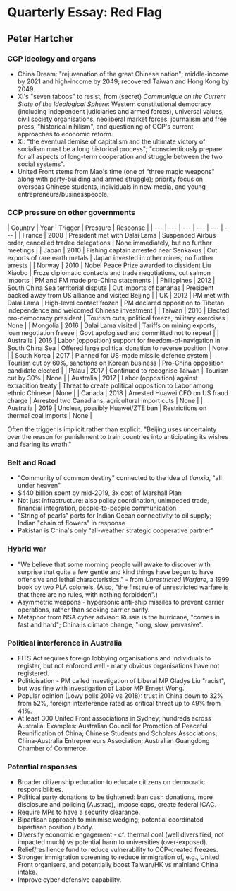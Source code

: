 # Quarterly Essay: Red Flag
## Peter Hartcher

### CCP ideology and organs
- China Dream: "rejuvenation of the great Chinese nation"; middle-income by 2021 and high-income by 2049; recovered Taiwan and Hong Kong by 2049.
- Xi's "seven taboos" to resist, from (secret) _Communique on the Current State of the Ideological Sphere_: Western constitutional democracy (including independent judiciaries and armed forces), universal values, civil society organisations, neoliberal market forces, journalism and free press, "historical nihilism", and questioning of CCP's current approaches to economic reform.
- Xi: "the eventual demise of capitalism and the ultimate victory of socialism must be a long historical process"; "conscientiously prepare for all aspects of long-term cooperation and struggle between the two social systems".
- United Front stems from Mao's time (one of "three magic weapons" along with party-building and armed struggle); priority focus on overseas Chinese students, individuals in new media, and young entrepreneurs/businesspeople.

### CCP pressure on other governments

| Country | Year | Trigger | Pressure | Response |
| --- | --- | --- | --- | --- | --- |
| France | 2008 | President met with Dalai Lama | Suspended Airbus order, cancelled tradee delegations | None immediately, but no further meetings |
| Japan | 2010 | Fishing captain arrested near Senkakus | Cut exports of rare earth metals | Japan invested in other mines; no further arrests |
| Norway | 2010 | Nobel Peace Prize awarded to dissident Liu Xiaobo | Froze diplomatic contacts and trade negotiations, cut salmon imports | PM and FM made pro-China statements |
| Philippines | 2012 | South China Sea territorial dispute | Cut imports of bananas | President backed away from US alliance and visited Beijing |
| UK | 2012 | PM met with Dalai Lama | High-level contact frozen | PM declared opposition to Tibetan independence and welcomed Chinese investment |
| Taiwan | 2016 | Elected pro-democracy president | Tourism cuts, political freeze, military exercises | None |
| Mongolia | 2016 | Dalai Lama visited | Tariffs on mining exports, loan negotiation freeze | Govt apologised and committed not to repeat |
| Australia | 2016 | Labor (opposition) support for freedom-of-navigation in South China Sea | Offered large political donation to reverse position | None |
| South Korea | 2017 | Planned for US-made missile defence system | Tourism cut by 60%, sanctions on Korean business | Pro-China opposition candidate elected |
| Palau | 2017 | Continued to recognise Taiwan | Tourism cut by 30% | None |
| Australia | 2017 | Labor (opposition) against extradition treaty | Threat to create political opposition to Labor among ethnic Chinese | None | 
| Canada | 2018 | Arrested Huawei CFO on US fraud charge | Arrested two Canadians, agricultural import cuts | None |
| Australia | 2019 | Unclear, possibly Huawei/ZTE ban | Restrictions on thermal coal imports | None  |

Often the trigger is implicit rather than explicit. "Beijing uses uncertainty over the reason for punishment to train countries into anticipating its wishes and fearing its wrath."

### Belt and Road
- "Community of common destiny" connected to the idea of _tianxia_, "all under heaven"
- $440 billion spent by mid-2019, 3x cost of Marshall Plan
- Not just infrastructure: also policy coordination, unimpeded trade, financial integration, people-to-people communication
- "String of pearls" ports for Indian Ocean connectivity to oil supply; Indian "chain of flowers" in response
- Pakistan is China's only "all-weather strategic cooperative partner"

### Hybrid war
- "We believe that some morning people will awake to discover with surprise that quite a few gentle and kind things have begun to have offensive and lethal characteristics." - from _Unrestricted Warfare_, a 1999 book by two PLA colonels. (Also, "the first rule of unrestricted warfare is that there are no rules, with nothing forbidden".)
- Asymmetric weapons - hypersonic anti-ship missiles to prevent carrier operations, rather than seeking carrier parity.
- Metaphor from NSA cyber advisor: Russia is the hurricane, "comes in fast and hard"; China is climate change, "long, slow, pervasive".

### Political interference in Australia
- FITS Act requires foreign lobbying organisations and individuals to register, but not enforced well - many obvious organisations have not registered.
- Politicisation - PM called investigation of Liberal MP Gladys Liu "racist", but was fine with investigation of Labor MP Ernest Wong.
- Popular opinion (Lowy polls 2019 vs 2018): trust in China down to 32% from 52%, foreign interference rated as critical threat up to 49% from 41%.
- At least 300 United Front associations in Sydney; hundreds across Australia. Examples: Australian Council for Promotion of Peaceful Reunification of China; Chinese Students and Scholars Associations; China-Australia Entrepreneurs Association; Australian Guangdong Chamber of Commerce. 

### Potential responses
- Broader citizenship education to educate citizens on democratic responsibilities.
- Political party donations to be tightened: ban cash donations, more disclosure and policing (Austrac), impose caps, create federal ICAC.
- Require MPs to have a security clearance.
- Bipartisan approach to minimise wedging; potential coordinated bipartisan position / body.
- Diversify economic engagement - cf. thermal coal (well diversified, not impacted much) vs potential harm to universities (over-exposed).
- Relief/resilience fund to reduce vulnerability to CCP-created freezes.
- Stronger immigration screening to reduce immigration of, e.g., United Front organisers, and potentially boost Taiwan/HK vs mainland China intake.
- Improve cyber defensive capability.
